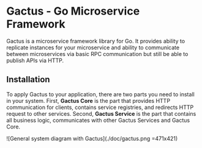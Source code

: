 
# Gactus - Go Microservice Framework

Gactus is a microservice framework library for Go. It provides ability to replicate instances for your microservice and ability to communicate between microservices via basic RPC communication but still be able to publish APIs via HTTP.

## Installation

To apply Gactus to your application, there are two parts you need to install in your system. First, **Gactus Core**  is the part that provides HTTP communication for clients, contains service registries, and redirects HTTP request to other services. Second, **Gactus Service** is the part that contains all business logic, communicates with other Gactus Services and Gactus Core.

![General system diagram with Gactus](./doc/gactus.png =471x421)
